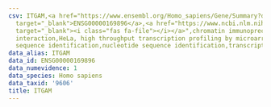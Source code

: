 ```yaml
---
csv: ITGAM,<a href="https://www.ensembl.org/Homo_sapiens/Gene/Summary?db=core;g=ENSG00000169896"
  target="_blank">ENSG00000169896</a>,<a href="https://www.ncbi.nlm.nih.gov/pubmed/17216044"
  target="_blank"><i class="fas fa-file"></i></a>",chromatin immunoprecipitation assay,direct
  interaction,HeLa, high throughput transcription profiling by microarray,nucleotide
  sequence identification,nucleotide sequence identification,transcriptional regulation,
data_alias: ITGAM
data_id: ENSG00000169896
data_numevidence: 1
data_species: Homo sapiens
data_taxid: '9606'
title: ITGAM
---
```

